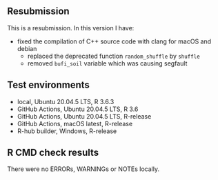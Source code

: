 ## Resubmission

This is a resubmission. In this version I have:

* fixed the compilation of C++ source code with clang for macOS and debian 
    * replaced the deprecated function `random_shuffle` by `shuffle` 
    * removed `bufi_soil` variable which was causing segfault

## Test environments 

* local, Ubuntu 20.04.5 LTS, R 3.6.3
* GitHub Actions, Ubuntu 20.04.5 LTS, R 3.6
* GitHub Actions, Ubuntu 20.04.5 LTS, R-release
* GitHub Actions, macOS latest, R-release
* R-hub builder, Windows, R-release

## R CMD check results

There were no ERRORs, WARNINGs or NOTEs locally.

